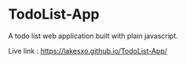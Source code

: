 # TodoList-App
A todo list web application built with plain javascript.

Live link : https://lakesxo.github.io/TodoList-App/
